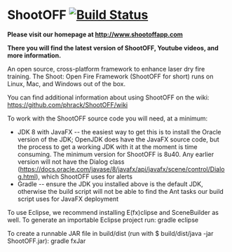 ShootOFF [![Build Status](https://travis-ci.org/phrack/ShootOFF.svg?branch=master)](https://travis-ci.org/phrack/ShootOFF)
========

**Please visit our homepage at http://www.shootoffapp.com**

**There you will find the latest version of ShootOFF, Youtube videos, and more information.**

An open source, cross-platform framework to enhance laser dry fire training. The Shoot: Open Fire Framework (ShootOFF for short) runs on Linux, Mac, and Windows out of the box.

You can find additional information about using ShootOFF on the wiki: https://github.com/phrack/ShootOFF/wiki

To work with the ShootOFF source code you will need, at a minimum:

* JDK 8 with JavaFX -- the easiest way to get this is to install the Oracle version of the JDK; OpenJDK does have the JavaFX source code, but the process to get a working JDK with it at the moment is time consuming. The minimum version for ShootOFF is 8u40. Any earlier version will not have the Dialog class (https://docs.oracle.com/javase/8/javafx/api/javafx/scene/control/Dialog.html), which ShootOFF uses for alerts
* Gradle -- ensure the JDK you installed above is the default JDK, otherwise the build script will not be able to find the Ant tasks our build script uses for JavaFX deployment

To use Eclipse, we recommend installing E(fx)clipse and SceneBuilder as well. To generate an importable Eclipse project run: gradle eclipse

To create a runnable JAR file in build/dist (run with $ build/dist/java -jar ShootOFF.jar): gradle fxJar
